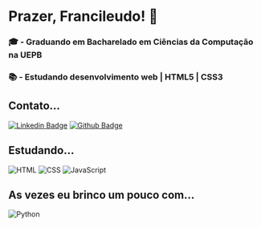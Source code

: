 # Prazer, Francileudo! 👋

### 🎓 - Graduando em Bacharelado em Ciências da Computação na UEPB
### 📚 - Estudando desenvolvimento web | HTML5 | CSS3

## Contato...

[![Linkedin Badge](https://img.shields.io/badge/-LinkedIn-blue?style=flat-square&logo=Linkedin&logoColor=white&link=https://www.linkedin.com/in/francileudo-oliveira/)](https://www.linkedin.com/in/francileudo-oliveira/)
[![Github Badge](https://img.shields.io/badge/-Github-000?style=flat-square&logo=Github&logoColor=white&link=https://github.com/fransilva0)](https://github.com/fransilva0)

## Estudando...

![HTML](https://img.shields.io/badge/HTML5-E34F26?style=for-the-badge&logo=html5&logoColor=white)
![CSS](https://img.shields.io/badge/CSS3-1572B6?style=for-the-badge&logo=css3&logoColor=white)
![JavaScript](https://img.shields.io/badge/JavaScript-F7DF1E?style=for-the-badge&logo=javascript&logoColor=black)

## As vezes eu brinco um pouco com...

![Python](https://img.shields.io/badge/Python-FFD43B?style=for-the-badge&logo=python&logoColor=darkgreen)
